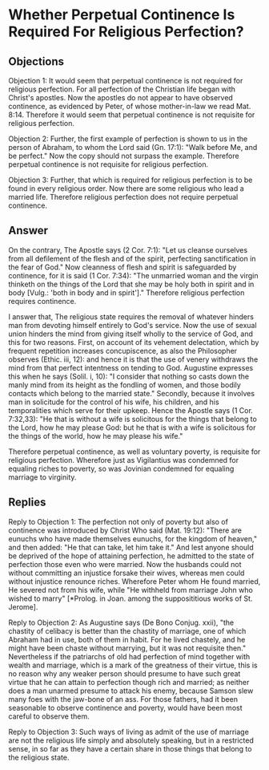 # Whether Perpetual Continence Is Required For Religious Perfection?

## Objections

Objection 1: It would seem that perpetual continence is not required for religious perfection. For all perfection of the Christian life began with Christ's apostles. Now the apostles do not appear to have observed continence, as evidenced by Peter, of whose mother-in-law we read Mat. 8:14. Therefore it would seem that perpetual continence is not requisite for religious perfection.

Objection 2: Further, the first example of perfection is shown to us in the person of Abraham, to whom the Lord said (Gn. 17:1): "Walk before Me, and be perfect." Now the copy should not surpass the example. Therefore perpetual continence is not requisite for religious perfection.

Objection 3: Further, that which is required for religious perfection is to be found in every religious order. Now there are some religious who lead a married life. Therefore religious perfection does not require perpetual continence.

## Answer

On the contrary, The Apostle says (2 Cor. 7:1): "Let us cleanse ourselves from all defilement of the flesh and of the spirit, perfecting sanctification in the fear of God." Now cleanness of flesh and spirit is safeguarded by continence, for it is said (1 Cor. 7:34): "The unmarried woman and the virgin thinketh on the things of the Lord that she may be holy both in spirit and in body [Vulg.: 'both in body and in spirit']." Therefore religious perfection requires continence.

I answer that, The religious state requires the removal of whatever hinders man from devoting himself entirely to God's service. Now the use of sexual union hinders the mind from giving itself wholly to the service of God, and this for two reasons. First, on account of its vehement delectation, which by frequent repetition increases concupiscence, as also the Philosopher observes (Ethic. iii, 12): and hence it is that the use of venery withdraws the mind from that perfect intentness on tending to God. Augustine expresses this when he says (Solil. i, 10): "I consider that nothing so casts down the manly mind from its height as the fondling of women, and those bodily contacts which belong to the married state." Secondly, because it involves man in solicitude for the control of his wife, his children, and his temporalities which serve for their upkeep. Hence the Apostle says (1 Cor. 7:32,33): "He that is without a wife is solicitous for the things that belong to the Lord, how he may please God: but he that is with a wife is solicitous for the things of the world, how he may please his wife."

Therefore perpetual continence, as well as voluntary poverty, is requisite for religious perfection. Wherefore just as Vigilantius was condemned for equaling riches to poverty, so was Jovinian condemned for equaling marriage to virginity.

## Replies

Reply to Objection 1: The perfection not only of poverty but also of continence was introduced by Christ Who said (Mat. 19:12): "There are eunuchs who have made themselves eunuchs, for the kingdom of heaven," and then added: "He that can take, let him take it." And lest anyone should be deprived of the hope of attaining perfection, he admitted to the state of perfection those even who were married. Now the husbands could not without committing an injustice forsake their wives, whereas men could without injustice renounce riches. Wherefore Peter whom He found married, He severed not from his wife, while "He withheld from marriage John who wished to marry" [*Prolog. in Joan. among the supposititious works of St. Jerome].

Reply to Objection 2: As Augustine says (De Bono Conjug. xxii), "the chastity of celibacy is better than the chastity of marriage, one of which Abraham had in use, both of them in habit. For he lived chastely, and he might have been chaste without marrying, but it was not requisite then." Nevertheless if the patriarchs of old had perfection of mind together with wealth and marriage, which is a mark of the greatness of their virtue, this is no reason why any weaker person should presume to have such great virtue that he can attain to perfection though rich and married; as neither does a man unarmed presume to attack his enemy, because Samson slew many foes with the jaw-bone of an ass. For those fathers, had it been seasonable to observe continence and poverty, would have been most careful to observe them.

Reply to Objection 3: Such ways of living as admit of the use of marriage are not the religious life simply and absolutely speaking, but in a restricted sense, in so far as they have a certain share in those things that belong to the religious state.
